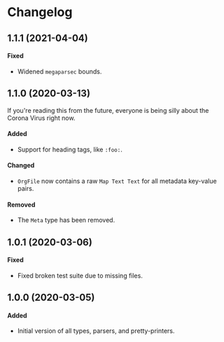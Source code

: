 # Changelog

## 1.1.1 (2021-04-04)

#### Fixed

- Widened `megaparsec` bounds.

## 1.1.0 (2020-03-13)

If you're reading this from the future, everyone is being silly about the Corona
Virus right now.

#### Added

- Support for heading tags, like `:foo:`.

#### Changed

- `OrgFile` now contains a raw `Map Text Text` for all metadata key-value pairs.

#### Removed

- The `Meta` type has been removed.

## 1.0.1 (2020-03-06)

#### Fixed

- Fixed broken test suite due to missing files.

## 1.0.0 (2020-03-05)

#### Added

- Initial version of all types, parsers, and pretty-printers.
